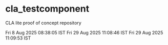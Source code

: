 # cla_testcomponent
CLA lite proof of concept repository

Fri  8 Aug 2025 08:38:05 IST
Fri 29 Aug 2025 11:08:46 IST
Fri 29 Aug 2025 11:09:53 IST
